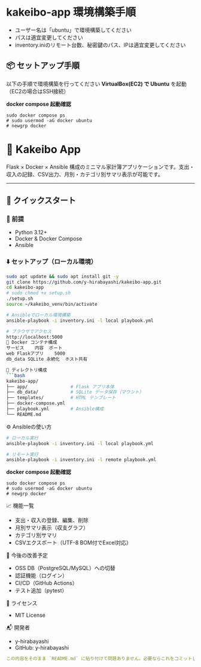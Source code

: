 # kakeibo-app 環境構築手順
- ユーザー名は「ubuntu」で環境構築してください
- パスは適宜変更してください
- inventory.iniのリモート台数、秘密鍵のパス、IPは適宜変更してください


## 📦 セットアップ手順
以下の手順で環境構築を行ってください
**VirtualBox(EC2) で Ubuntu** を起動（EC2の場合はSSH接続）

**docker compose 起動確認**
```basu
sudo docker compose ps
# sudo usermod -aG docker ubuntu
# newgrp docker
```

# 🧾 Kakeibo App

Flask × Docker × Ansible 構成のミニマル家計簿アプリケーションです。支出・収入の記録、CSV出力、月別・カテゴリ別サマリ表示が可能です。

---

## 🚀 クイックスタート

### 🔧 前提
- Python 3.12+
- Docker & Docker Compose
- Ansible

### ⬇️ セットアップ（ローカル環境）

```bash
sudo apt update && sudo apt install git -y
git clone https://github.com/y-hirabayashi/kakeibo-app.git
cd kakeibo-app
# sudo chmod +x setup.sh
./setup.sh
source ~/kakeibo_venv/bin/activate

# Ansibleでローカル環境構築
ansible-playbook -i inventory.ini -l local playbook.yml

# ブラウザでアクセス
http://localhost:5000
🐳 Docker コンテナ構成
サービス	内容	ポート
web	Flaskアプリ	5000
db_data	SQLite 永続化	ホスト共有

📂 ディレクトリ構成
```bash
kakeibo-app/
├── app/                # Flask アプリ本体
├── db_data/            # SQLite データ保存（マウント）
├── templates/          # HTML テンプレート
├── docker-compose.yml
├── playbook.yml        # Ansible構成
└── README.md
```
⚙️ Ansibleの使い方
```bash
# ローカル実行
ansible-playbook -i inventory.ini -l local playbook.yml

# リモート実行
ansible-playbook -i inventory.ini -l remote playbook.yml
```

**docker compose 起動確認**
```basu
sudo docker compose ps
# sudo usermod -aG docker ubuntu
# newgrp docker
```

📈 機能一覧
- 支出・収入の登録、編集、削除
- 月別サマリ表示（収支グラフ）
- カテゴリ別サマリ
- CSVエクスポート（UTF-8 BOM付でExcel対応）

🔧 今後の改善予定
- OSS DB（PostgreSQL/MySQL）への切替
- 認証機能（ログイン）
- CI/CD（GitHub Actions）
- テスト追加（pytest）

📝 ライセンス
- MIT License

📬 開発者
- y-hirabayashi
- GitHub: y-hirabayashi

```yaml
この内容をそのまま `README.md` に貼り付けて問題ありません。必要ならこれをコミットしてプッシュするコマンドもご案内できます。
```
